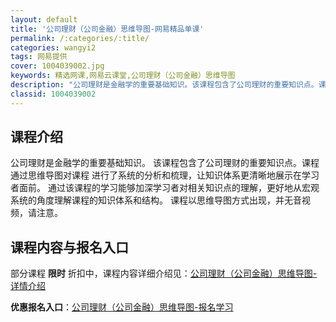 ```yaml
---
layout: default
title: '公司理财（公司金融）思维导图-网易精品单课'
permalink: /:categories/:title/
categories: wangyi2
tags: 网易提供
cover: 1004039002.jpg
keywords: 精选网课,网易云课堂,公司理财（公司金融）思维导图
description: "公司理财是金融学的重要基础知识。该课程包含了公司理财的重要知识点。课程通过思维导图对课程进行了系统的分析和梳理，让知识体系更清晰地展示在学习者面前。通过该课程的学习能够加深学习者对相关知识点"
classid: 1004039002
---
```


## 课程介绍

公司理财是金融学的重要基础知识。
该课程包含了公司理财的重要知识点。课程通过思维导图对课程 进行了系统的分析和梳理，让知识体系更清晰地展示在学习者面前。
通过该课程的学习能够加深学习者对相关知识点的理解，更好地从宏观系统的角度理解课程的知识体系和结构。
课程以思维导图方式出现，并无音视频，请注意。

## 课程内容与报名入口

部分课程 **限时** 折扣中，课程内容详细介绍见：[公司理财（公司金融）思维导图-详情介绍](https://study.163.com/course/introduction/1004039002.htm?share=1&shareId=1025206652&utm_campaign=share&utm_medium=iphoneShare&utm_source=&utm_u=1025206652)

**优惠报名入口**：[公司理财（公司金融）思维导图-报名学习](https://study.163.com/course/introduction/1004039002.htm?share=1&shareId=1025206652&utm_campaign=share&utm_medium=iphoneShare&utm_source=&utm_u=1025206652)

